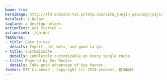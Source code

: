 ```yaml
---
home: true
heroImage: http://sf3-scmcdn2-tos.pstatp.com/xitu_juejin_web/img/juejin-miner.b78347c.png
heroText: i-helper
tagline: a desktop helper.
actionText: Get Started →
actionLink: ./guide/
features:
- title: Easy to use
  details: Import, set meta, and good to go.
- title: Customizable
  details: Completely customizable on every single route.
- title: Powered by Vue Router
  details: Take good advantage of Vue Router.
footer: MIT Licensed | Copyright (c) 2019-present, 碧海幽虹
---
```

